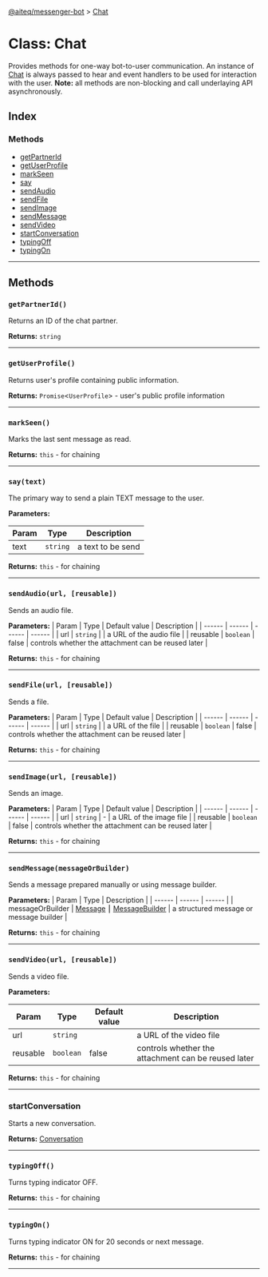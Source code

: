 [@aiteq/messenger-bot](../README.md) > [Chat](../classes/chat.md)

# Class: Chat
Provides methods for one-way bot-to-user communication. An instance of [Chat](chat.md) is always passed to hear and event handlers to be used for interaction with the user. **Note:** all methods are non-blocking and call underlaying API asynchronously.

## Index

### Methods
* [getPartnerId](chat.md#getpartnerid)
* [getUserProfile](chat.md#getuserprofile)
* [markSeen](chat.md#markseen)
* [say](chat.md#say)
* [sendAudio](chat.md#sendaudio)
* [sendFile](chat.md#sendfile)
* [sendImage](chat.md#sendimage)
* [sendMessage](chat.md#sendmessage)
* [sendVideo](chat.md#sendvideo)
* [startConversation](chat.md#startconversation)
* [typingOff](chat.md#typingoff)
* [typingOn](chat.md#typingon)

---

## Methods
<a id="getpartnerid"></a>
###  `getPartnerId()`

Returns an ID of the chat partner.

**Returns:** `string`
___

<a id="getuserprofile"></a>
###  `getUserProfile()`

Returns user's profile containing public information.

**Returns:** `Promise`<`UserProfile`> - user's public profile information
___

<a id="markseen"></a>
###  `markSeen()`

Marks the last sent message as read.

**Returns:** `this` - for chaining
___

<a id="say"></a>
###  `say(text)`

The primary way to send a plain TEXT message to the user.

**Parameters:**

| Param | Type | Description |
| ------ | ------ | ------ |
| text | `string`   |  a text to be send |

**Returns:** `this` - for chaining
___

<a id="sendaudio"></a>
###  `sendAudio(url, [reusable])`

Sends an audio file.

**Parameters:**
| Param | Type | Default value | Description |
| ------ | ------ | ------ | ------ |
| url | `string`  |  | a URL of the audio file |
| reusable | `boolean`  | false | controls whether the attachment can be reused later |


**Returns:** `this` - for chaining
___

<a id="sendfile"></a>
###  `sendFile(url, [reusable])`

Sends a file.

**Parameters:**
| Param | Type | Default value | Description |
| ------ | ------ | ------ | ------ |
| url | `string`  |  |   a URL of the file |
| reusable | `boolean`  | false | controls whether the attachment can be reused later |

**Returns:** `this` - for chaining
___

<a id="sendimage"></a>
###  `sendImage(url, [reusable])`

Sends an image.

**Parameters:**
| Param | Type | Default value | Description |
| ------ | ------ | ------ | ------ |
| url | `string`  | - |   a URL of the image file |
| reusable | `boolean`  | false | controls whether the attachment can be reused later |

**Returns:** `this` - for chaining
___

<a id="sendmessage"></a>
###  `sendMessage(messageOrBuilder)`

Sends a message prepared manually or using message builder.

**Parameters:**
| Param | Type | Description |
| ------ | ------ | ------ |
| messageOrBuilder | [Message](../modules/send.md#message) ⎮ [MessageBuilder](messagebuilder.md) | a structured message or message builder |

**Returns:** `this` - for chaining
___

<a id="sendvideo"></a>
###  `sendVideo(url, [reusable])`

Sends a video file.

**Parameters:**

| Param | Type | Default value | Description |
| ------ | ------ | ------ | ------ |
| url | `string`  | |   a URL of the video file |
| reusable | `boolean`  | false | controls whether the attachment can be reused later |

**Returns:** `this` - for chaining
___

<a id="startconversation"></a>
###  startConversation

Starts a new conversation.

**Returns:** [Conversation](conversation.md)
___

<a id="typingoff"></a>
###  `typingOff()`

Turns typing indicator OFF.

**Returns:** `this` - for chaining
___

<a id="typingon"></a>
###  `typingOn()`

Turns typing indicator ON for 20 seconds or next message.

**Returns:** `this` - for chaining
___
